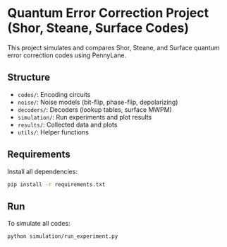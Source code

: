 # Quantum Error Correction Project (Shor, Steane, Surface Codes)

This project simulates and compares Shor, Steane, and Surface quantum error correction codes using PennyLane.

## Structure
- `codes/`: Encoding circuits
- `noise/`: Noise models (bit-flip, phase-flip, depolarizing)
- `decoders/`: Decoders (lookup tables, surface MWPM)
- `simulation/`: Run experiments and plot results
- `results/`: Collected data and plots
- `utils/`: Helper functions

## Requirements
Install all dependencies:
```bash
pip install -r requirements.txt
```

## Run
To simulate all codes:
```bash
python simulation/run_experiment.py
```
